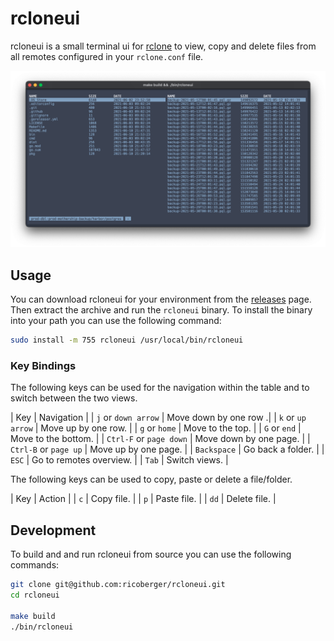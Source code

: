 # rcloneui

rcloneui is a small terminal ui for [rclone](https://rclone.org) to view, copy and delete files from all remotes configured in your `rclone.conf` file.

![Screenshot](./assets/screenshot.png)

## Usage

You can download rcloneui for your environment from the [releases](https://github.com/ricoberger/rcloneui/releases) page. Then extract the archive and run the `rcloneui` binary. To install the binary into your path you can use the following command:

```sh
sudo install -m 755 rcloneui /usr/local/bin/rcloneui
```

### Key Bindings

The following keys can be used for the navigation within the table and to switch between the two views.

| Key | Navigation |
| `j` or `down arrow` | Move down by one row .|
| `k` or `up arrow` | Move up by one row. |
| `g` or `home` | Move to the top. |
| `G` or `end` | Move to the bottom. |
| `Ctrl-F` or `page down` | Move down by one page. |
| `Ctrl-B` or `page up` | Move up by one page. |
| `Backspace` | Go back a folder. |
| `ESC` | Go to remotes overview. |
| `Tab` | Switch views. |

The following keys can be used to copy, paste or delete a file/folder.

| Key | Action |
| `c` | Copy file. |
| `p` | Paste file. |
| `dd` | Delete file. |

## Development

To build and and run rcloneui from source you can use the following commands:

```sh
git clone git@github.com:ricoberger/rcloneui.git
cd rcloneui

make build
./bin/rcloneui
```
